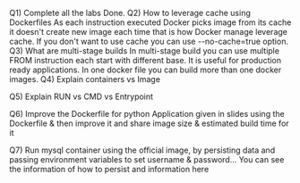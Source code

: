 Q1) Complete all the labs
    Done.
Q2) How to leverage cache using Dockerfiles
    As each instruction executed Docker picks image from its cache it doesn't create new image each time
    that is how Docker manage leverage cache. If you don't want to use cache you can use --no-cache=true option.
Q3) What are multi-stage builds
    In multi-stage build you can use multiple FROM instruction each start with different base. It is useful for production ready applications. In one docker file you can build more than one docker images.
Q4) Explain containers vs Image
    
Q5) Explain RUN vs CMD vs Entrypoint

Q6) Improve the Dockerfile for python Application given in slides using the Dockerfile & then improve it and share image size & estimated build time for it

Q7) Run mysql container using the official image, by persisting data and passing environment variables to set username & password… You can see the information of how to persist and information here